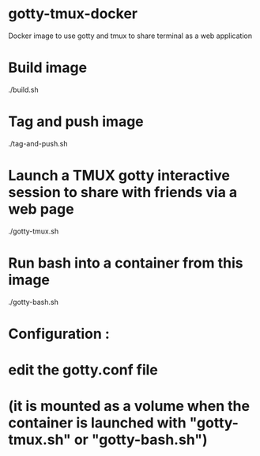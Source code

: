 # gotty-tmux-docker
Docker image to use gotty and tmux to share terminal as a web application

# Build image
./build.sh

# Tag and push image
./tag-and-push.sh

# Launch a TMUX gotty interactive session to share with friends via a web page
./gotty-tmux.sh

# Run bash into a container from this image
./gotty-bash.sh

# Configuration : 
# edit the gotty.conf file 
# (it is mounted as a volume when the container is launched with "gotty-tmux.sh" or "gotty-bash.sh")
